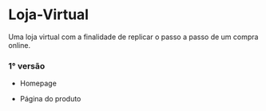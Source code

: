 # Loja-Virtual

Uma loja virtual com a finalidade de replicar o passo a passo de um compra online. 

### 1° versão 

 - Homepage

 - Página do produto
